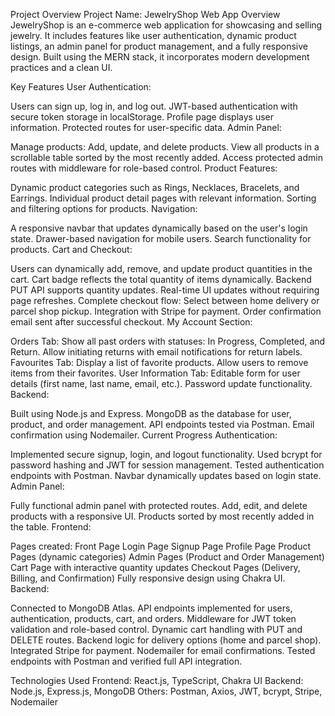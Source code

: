 Project Overview
Project Name: JewelryShop Web App
Overview
JewelryShop is an e-commerce web application for showcasing and selling jewelry. It includes features like user authentication, dynamic product listings, an admin panel for product management, and a fully responsive design. Built using the MERN stack, it incorporates modern development practices and a clean UI.

Key Features
User Authentication:

Users can sign up, log in, and log out.
JWT-based authentication with secure token storage in localStorage.
Profile page displays user information.
Protected routes for user-specific data.
Admin Panel:

Manage products: Add, update, and delete products.
View all products in a scrollable table sorted by the most recently added.
Access protected admin routes with middleware for role-based control.
Product Features:

Dynamic product categories such as Rings, Necklaces, Bracelets, and Earrings.
Individual product detail pages with relevant information.
Sorting and filtering options for products.
Navigation:

A responsive navbar that updates dynamically based on the user's login state.
Drawer-based navigation for mobile users.
Search functionality for products.
Cart and Checkout:

Users can dynamically add, remove, and update product quantities in the cart.
Cart badge reflects the total quantity of items dynamically.
Backend PUT API supports quantity updates.
Real-time UI updates without requiring page refreshes.
Complete checkout flow:
Select between home delivery or parcel shop pickup.
Integration with Stripe for payment.
Order confirmation email sent after successful checkout.
My Account Section:

Orders Tab:
Show all past orders with statuses: In Progress, Completed, and Return.
Allow initiating returns with email notifications for return labels.
Favourites Tab:
Display a list of favorite products.
Allow users to remove items from their favorites.
User Information Tab:
Editable form for user details (first name, last name, email, etc.).
Password update functionality.
Backend:

Built using Node.js and Express.
MongoDB as the database for user, product, and order management.
API endpoints tested via Postman.
Email confirmation using Nodemailer.
Current Progress
Authentication:

Implemented secure signup, login, and logout functionality.
Used bcrypt for password hashing and JWT for session management.
Tested authentication endpoints with Postman.
Navbar dynamically updates based on login state.
Admin Panel:

Fully functional admin panel with protected routes.
Add, edit, and delete products with a responsive UI.
Products sorted by most recently added in the table.
Frontend:

Pages created:
Front Page
Login Page
Signup Page
Profile Page
Product Pages (dynamic categories)
Admin Pages (Product and Order Management)
Cart Page with interactive quantity updates
Checkout Pages (Delivery, Billing, and Confirmation)
Fully responsive design using Chakra UI.
Backend:

Connected to MongoDB Atlas.
API endpoints implemented for users, authentication, products, cart, and orders.
Middleware for JWT token validation and role-based control.
Dynamic cart handling with PUT and DELETE routes.
Backend logic for delivery options (home and parcel shop).
Integrated Stripe for payment.
Nodemailer for email confirmations.
Tested endpoints with Postman and verified full API integration.


Technologies Used
Frontend: React.js, TypeScript, Chakra UI
Backend: Node.js, Express.js, MongoDB
Others: Postman, Axios, JWT, bcrypt, Stripe, Nodemailer